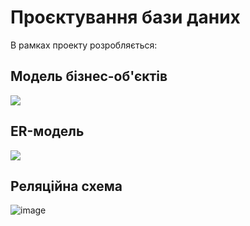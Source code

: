 # Проєктування бази даних

В рамках проекту розробляється: 
## Модель бізнес-об'єктів
![](https://www.plantuml.com/plantuml/png/ZPKzRzim48Rt-nM2lGLHKN_0WRS40Gfq21eaxLHqaCLJp4AYN99gcdzVqJ8Fv-ivQARuVLwH3obHkWsnyd7eMcYnYKNi2szVzh4mrcCTRUy0q4KRtufl0NqnRngpN1kUVR0cnRZPRizYLtMeWZ3uYmoxohOgELGXlFRUw11zPqCOTGDno7AbAQ-EDI0lbf6IYCb6XYGYS-PGPf8jxqndNJ6lDclJD6VXSVlCThUIUH9I2TcgS7BM49dhbFbJ0KWnBNOg0jCJAQa9G5eo9YM5yEqabfKVYHRpjRdPZgwIJ3kxMzKR3Kx-bx71K7jxI2U0Md0sTh9YLu0SMyToRD7A9fzwtwMLDUCVpqvhaZ6jHW8-byhhtaLqaHYab6vu-W4qWSpOs0BHi6LE-QHF68OsXdGSccPj57Gw54spMscq6V___6wZSk4LVQ0AC4YhOnaemwiTEK4fEbdcFkzhkeStMn7JRQmtaiIt0n83waywkGLdxPA1FDoN0xgxe-EaO9R_4hB0Me4H_qJ2mC3qwBCgYAi49gTdwrvQlD_tjiPabRmqTl9AKwluT-LjvI9rWDEinpDGBvSjydmOscYpPdf2pKeWiamF5zQ2yba2TO0eIV8BGBrObkYhTsZxog1vG6EhIN9jL4YQkvNEGp_u6ga3vvI-dpm5TOHIrdJRvzDykA33hrScysNoUgyr-9Pge0yZr0Z1fV4kzOzV-cAsk5xCnaun-tXzDMElx-dJTPbFhw5JdFXO4oyOGSLvJt11a1qnbVE7Ms_GeoNtOgHKqZOY3UUmZb_xHz__n3e-uQy1GopAxtjh3BeVvN5b_zDBUmgtwCpGjNy1)
## ER-модель
  
  ![](https://www.plantuml.com/plantuml/png/nLDFwzD04BtdKmmvgT2YDmbIMahLY4sbIS5RM9BHBkoViBEnYlZTtMvIisbQgbv-lMHUzhtNcNsJ9LbcR2j5L0b610T20pyZSByqAu3NlioBVPgz0yKaXfXQS_qA9UF2lrY_N-sVlNuEZRCzQTCPVKppuiqdD98JSQqMqFofAVeLzKsiQidLatSn4FwwbHgfChonJZFulDL6_e_3qEfQAulABg3gYh7t7gaLbYP_uSilZf1sy4E-ou0fEg49fkozf-fDTjY2_T7WmDqrg5RUO4elDfyBiFWzQ2xdwgl0zL7p2kzUm3TcE0j7shfX-5GKpD1BWY4EZT2indgBDMSJrVWurwrnrkGVeSMKSw_dreYpq7yhyQiOPZE8NyxdB-9mPn8uCYh3pV9h_Iy2lpbZVXXu9p0UtIHViatyuZ2kgBniK7yK2bmL19o0Tg1a7ZsGZO9EW3miAuyVICEq4v1dT2qSXzl9_UDMPDsTzE4kKTMj5By1)
  
## Реляційна схема

![image](https://github.com/user-attachments/assets/3e20d297-be03-4e11-b3c5-78a065302571)


